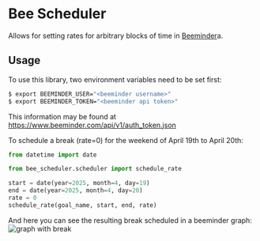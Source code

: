 # Bee Scheduler

Allows for setting rates for arbitrary blocks of time in [Beeminder](https://www.beeminder.com)a.

## Usage

To use this library, two environment variables need to be set first:
```bash
$ export BEEMINDER_USER="<beeminder username>"
$ export BEEMINDER_TOKEN="<beeminder api token>"
```

This information may be found at https://www.beeminder.com/api/v1/auth_token.json

To schedule a break (rate=0) for the weekend of April 19th to April 20th:
```python
from datetime import date

from bee_scheduler.scheduler import schedule_rate

start = date(year=2025, month=4, day=19)
end = date(year=2025, month=4, day=20)
rate = 0
schedule_rate(goal_name, start, end, rate)
```

And here you can see the resulting break scheduled in a beeminder graph:
![graph with break](https://files.maxtrussell.net/share/3e251cf9-a9bd-48c9-b705-d0cebc131493)
